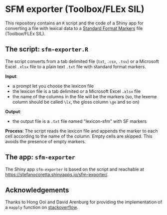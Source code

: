 # SFM exporter (Toolbox/FLEx SIL)

This repository contains an `R` script and the code of a Shiny app for converting a file with lexical data to a [Standard Format Markers](http://www-01.sil.org/computing/shoebox/MDF_2000.pdf?_ga=GA1.2.1165924973.1480287656) file (Toolbox/FLEx SIL).

## The script: `sfm-exporter.R`

The script converts from a tab delimited file (`txt`, `.csv`, `.tsv`) or a Microsoft Excel `.xlsx` file to a plain text `.txt` file with standard format markers.


**Input**:
- a prompt let you choose the lexicon file
- the lexicon file is a tab delimited or a Microsoft Excel `.xlsx` file
- the name of the columns in the file will be the markers (so, the lexeme column should be called `\lx`, the gloss column `\ge` and so on)

**Output**:
- the output file is a `.txt` file named "lexicon-sfm" with SF markers

**Process**:
The script reads the lexicon file and appends the marker to each cell according to the name of the column. Empty cells are skipped. This avoids the presence of empty markers.

## The app: `sfm-exporter`
The Shiny app `sfm-exporter` is based on the script and reachable at https://stefanocoretta.shinyapps.io/sfm-exporter/.

## Acknowledgements

Thanks to Hong Ooi and David Arenburg for providing the implementation of a `mapply` function on [stackoverflow](http://stackoverflow.com/questions/25666170/r-subsetting-dataframe-in-for-loop-with-double-and-single-brackets).
